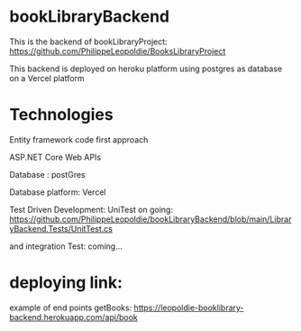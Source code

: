 # bookLibraryBackend

This is the backend of bookLibraryProject: https://github.com/PhilippeLeopoldie/BooksLibraryProject

This backend is deployed on heroku platform using postgres as database on a Vercel platform

# Technologies

Entity framework code first approach

ASP.NET Core Web APIs

Database : postGres

Database platform: Vercel

Test Driven Development: UniTest on going: https://github.com/PhilippeLeopoldie/bookLibraryBackend/blob/main/LibraryBackend.Tests/UnitTest.cs

 and integration Test: coming...



# deploying link:

example of end points getBooks: https://leopoldie-booklibrary-backend.herokuapp.com/api/book

